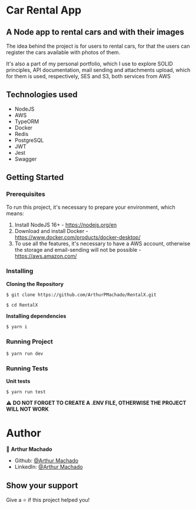 # Car Rental App

## A Node app to rental cars and with their images

The idea behind the project is for users to rental cars, for that the users can 
register the cars available with photos of them.

It's also a part of my personal portfolio, which I use to explore SOLID principles, API documentation, mail sending and attachments upload, which for them is used, respectively, SES and S3, both services from AWS

## Technologies used

* NodeJS
* AWS
* TypeORM
* Docker
* Redis
* PostgreSQL
* JWT
* Jest
* Swagger

## Getting Started
### Prerequisites

To run this project, it's necessary to prepare your environment, which means:

1. Install NodeJS 16+ - https://nodejs.org/en
2. Download and install Docker - https://www.docker.com/products/docker-desktop/
3. To use all the features, it's necessary to have a AWS account, otherwise the storage and email-sending will not be possible - https://aws.amazon.com/

### Installing
**Cloning the Repository**
```
$ git clone https://github.com/ArthurPMachado/RentalX.git

$ cd RentalX
```
**Installing dependencies**

```
$ yarn i
```

### Running Project

```
$ yarn run dev
```

### Running Tests
**Unit tests**
```
$ yarn run test
```
⚠️ **DO NOT FORGET TO CREATE A .ENV FILE, OTHERWISE THE PROJECT WILL NOT WORK**

# Author

👤 **Arthur Machado**

- Github: [@Arthur Machado](https://github.com/ArthurPMachado)
- LinkedIn: [@Arthur Machado](https://linkedin.com/in/arthurpmachado)

## Show your support

Give a ⭐️ if this project helped you!
